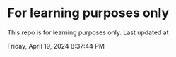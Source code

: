# For learning purposes only
This repo is for learning purposes only.
Last updated at

Friday, April 19, 2024 8:37:44 PM

